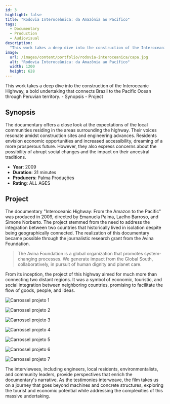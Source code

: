 ```yaml
---
id: 3
highlight: false
title: "Rodovia Interoceânica: da Amazônia ao Pacífico"
tags:
  - Documentary
  - Production
  - Audiovisual
description:
  "This work takes a deep dive into the construction of the Interoceanic Highway, a bold undertaking that connects Brazil to the Pacific Ocean through Peruvian territory."
image:
  url: /images/content/portfolio/rodovia-interoceanica/capa.jpg
  alt: "Rodovia Interoceânica: da Amazônia ao Pacífico"
  width: 1200
  height: 628
---
```


<Titulo />

<Tags />

<RedesSociais />

<IconeCompartilhar />

<Youtube url="https://www.youtube.com/watch?v=XCVJoStoPGk" aspectRatio="21/9" fullWidth cover/>

<Resumo>
This work takes a deep dive into the construction of the Interoceanic Highway, a bold undertaking that connects Brazil to the Pacific Ocean through Peruvian territory.
</Resumo>

<Toc>
- Synopsis
- Project
</Toc>

## Synopsis

The documentary offers a close look at the expectations of the local communities residing in the areas surrounding the highway. Their voices resonate amidst construction sites and engineering advances. Residents envision economic opportunities and increased accessibility, dreaming of a more prosperous future. However, they also express concerns about the possibility of abrupt social changes and the impact on their ancestral traditions.

- **Year**: 2009
- **Duration**: 31 minutes
- **Producers**: Palma Produções
- **Rating**: ALL AGES

## Project

The documentary "Interoceanic Highway: From the Amazon to the Pacific" was produced in 2009, directed by Emanuela Palma, Laelho Barroso, and Simone Norberto. The project stemmed from the need to address the integration between two countries that historically lived in isolation despite being geographically connected. The realization of this documentary became possible through the journalistic research grant from the Avina Foundation.

> The Avina Foundation is a global organization that promotes system-changing processes. We generate impact from the Global South, collaboratively, in pursuit of human dignity and planet care.

From its inception, the project of this highway aimed for much more than connecting two distant regions. It was a symbol of economic, touristic, and social integration between neighboring countries, promising to facilitate the flow of goods, people, and ideas.

<Carrossel>

  ![Carrossel projeto 1](/images/content/portfolio/rodovia-interoceanica/projeto-carrossel-01.jpg)

  ![Carrossel projeto 2](/images/content/portfolio/rodovia-interoceanica/projeto-carrossel-02.jpg)

  ![Carrossel projeto 3](/images/content/portfolio/rodovia-interoceanica/projeto-carrossel-03.jpg)

  ![Carrossel projeto 4](/images/content/portfolio/rodovia-interoceanica/projeto-carrossel-04.jpg)

  ![Carrossel projeto 5](/images/content/portfolio/rodovia-interoceanica/projeto-carrossel-05.jpg)

  ![Carrossel projeto 6](/images/content/portfolio/rodovia-interoceanica/projeto-carrossel-06.jpg)

  ![Carrossel projeto 7](/images/content/portfolio/rodovia-interoceanica/projeto-carrossel-07.jpg)

</Carrossel>

The interviewees, including engineers, local residents, environmentalists, and community leaders, provide perspectives that enrich the documentary's narrative. As the testimonies interweave, the film takes us on a journey that goes beyond machines and concrete structures, exploring the tourist and economic potential while addressing the complexities of this massive undertaking.

<BotaoCompartilhar />

<Espaco altura="40px" />

<Faixa>
  <Parcerias titulo="Apoio">
    <Parceria
      parceiro="Avina"
      logo="/images/content/portfolio-parceiros/logo-avina.png"/>
  </Parcerias>
</Faixa>
